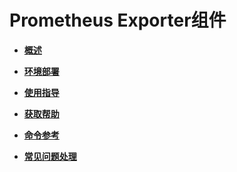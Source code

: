# Prometheus Exporter组件<a name="ZH-CN_TOPIC_0000002294471297"></a>

-   **[概述](概述-Prometheus-Exporter组件.md)**  

-   **[环境部署](环境部署-Prometheus-Exporter组件.md)**  

-   **[使用指导](使用指导-Prometheus-Exporter组件.md)**  

-   **[获取帮助](获取帮助-Prometheus-Exporter组件.md)**  

-   **[命令参考](命令参考-Prometheus-Exporter组件.md)**  

-   **[常见问题处理](常见问题处理-Prometheus-Exporter组件.md)**  


